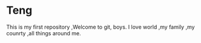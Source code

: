 # Teng
This is my first repository ,Welcome to git, boys.
I love world ,my family ,my counrty ,all things around me.
